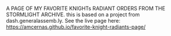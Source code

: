 A PAGE OF MY FAVORITE KNIGHTs RADIANT ORDERS FROM THE STORMLIGHT ARCHIVE.
this is based on a project from dash.generalassemb.ly.
See the live page here: https://amcernas.github.io/favorite-knight-radiants-page/
